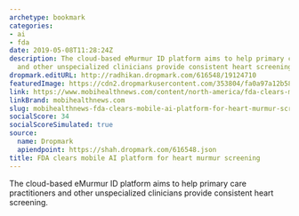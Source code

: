```yaml
---
archetype: bookmark
categories:
- ai
- fda
date: 2019-05-08T11:28:24Z
description: The cloud-based eMurmur ID platform aims to help primary care practitioners
  and other unspecialized clinicians provide consistent heart screening.
dropmark.editURL: http://radhikan.dropmark.com/616548/19124710
featuredImage: https://cdn2.dropmarkusercontent.com/353804/fa0a97a12b58e940154534ffc56a451d202b5772d9d0444fe8204bb6ac2b04db/thumbnail/stethoscopeiphone_7_19.jpg?Expires=1557430062&Signature=iZuCa8yNpn8cvwh3k-W569-IP5m2Jdec~IA-B2bGcrBsBFWW9oREjxVquAORU0Iu8qbWf~igCHrUwSfgkTq1jeEcKid1GBv0uJpeYt2T1uJWB0EFJA0qnfR2hrYcx8JQD8SNja2fX5c9VeLPoJFsI1zNEul1qU00KJzZaeDtRaLHfhiIzU8fzgixmFIHFj0AomDyC6iL1tbUIj9SHMHs2vrPZqvUbDcLseH~--UW73D1TInhMuw~rVkW7zvuoAcvqyV7qtsWKAmyQRF7JyLeRtK-tf86XtexL84zxxA2XmWkNP5cWGrTKZ40exhkptLRZCYjrFW0AUptPP05lg0ieg__&Key-Pair-Id=APKAITQYWVEN757ZA4KQ
link: https://www.mobihealthnews.com/content/north-america/fda-clears-mobile-ai-platform-heart-murmur-screening
linkBrand: mobihealthnews.com
slug: mobihealthnews-fda-clears-mobile-ai-platform-for-heart-murmur-screening
socialScore: 34
socialScoreSimulated: true
source:
  name: Dropmark
  apiendpoint: https://shah.dropmark.com/616548.json
title: FDA clears mobile AI platform for heart murmur screening
---
```

The cloud-based eMurmur ID platform aims to help primary care practitioners and other unspecialized clinicians provide consistent heart screening.